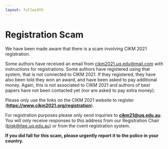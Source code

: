 ```yaml
---
layout: fullwidth
---
```


# Registration Scam

We have been made aware that there is a scam involving CIKM 2021 registration.

Some authors have received an email from cikm2021.uq.edu@mail.com with instructions for registrations. Some authors have registered using that system, that is not connected to CIKM 2021. If they registered, they have also been told they won an award, and have been asked to pay additional money. Again, this is not associated to CIKM 2021 and authors of best papers have not been contacted yet (nor are asked to pay extra money).

Please only use the links on the CIKM 2021 website to register (**https://www.cikm2021.org/registration**).

For registration purposes please only send inquiries to **cikm21@uq.edu.au**. You will only receive responses to this address from our Registration Chair (bigk@itee.uq.edu.au) or from the cvent registration system. 

**If you did fall for this scam, please urgently report it to the police in your country.**